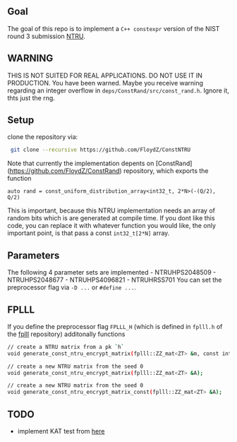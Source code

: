 Goal
-----
The goal of this repo is to implement a `C++ constexpr` version of the NIST round 3 submission [NTRU](https://ntru.org/).

WARNING
-----
THIS IS NOT SUITED FOR REAL APPLICATIONS. DO NOT USE IT IN PRODUCTION. You have been warned. 
Maybe you receive warning regarding an integer overflow in `deps/ConstRand/src/const_rand.h`. Ignore it, thts just the rng.

Setup
----
clone the repository via:
```bash
 git clone --recursive https://github.com/FloydZ/ConstNTRU
```


Note that currently the implementation depents on [ConstRand] (https://github.com/FloydZ/ConstRand) repository, which 
exports the function 
```
auto rand = const_uniform_distribution_array<int32_t, 2*N>(-(Q/2), Q/2)
```
This is important, because this NTRU implementation needs an array of random bits which is are generated at compile time.
If you dont like this code, you can replace it with whatever function you would like, the only important point, is that
pass a const `int32_t[2*N]` array.

Parameters
----
The following 4 parameter sets are implemented
    - NTRUHPS2048509
    - NTRUHPS2048677
    - NTRUHPS4096821
    - NTRUHRSS701
You can set the preprocessor flag via `-D ...` or `#define ...`.

FPLLL
---
If you define the preprocessor flag `FPLLL_H` (which is defined in `fplll.h` of the [fplll](https://github.com/fplll/fplll) repository)
additonally functions 
```bash
// create a NTRU matrix from a pk `h`
void generate_const_ntru_encrypt_matrix(fplll::ZZ_mat<ZT> &m, const int32_t h[N]);

// create a new NTRU matrix from the seed 0
void generate_const_ntru_encrypt_matrix(fplll::ZZ_mat<ZT> &A);

// create a new NTRU matrix from the seed 0
void generate_const_ntru_encrypt_matrix_const(fplll::ZZ_mat<ZT> &A);
```

TODO
----
- implement KAT test from [here](https://ntru.org/index.shtml)